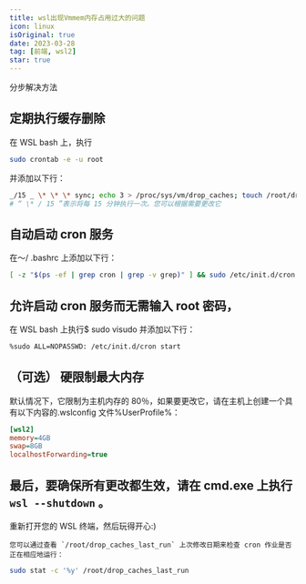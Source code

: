 ```yaml
---
title: wsl出现Vmmem内存占用过大的问题
icon: linux
isOriginal: true
date: 2023-03-28
tag: [前端, wsl2]
star: true
---
```


分步解决方法

## 定期执行缓存删除

在 WSL bash 上，执行

```bash
sudo crontab -e -u root
```

并添加以下行：

```bash
_/15 _ \* \* \* sync; echo 3 > /proc/sys/vm/drop_caches; touch /root/drop_caches_last_run
# “ \* / 15 ”表示将每 15 分钟执行一次。您可以根据需要更改它
```

## 自动启动 cron 服务

在〜/ .bashrc 上添加以下行：

```bash
[ -z "$(ps -ef | grep cron | grep -v grep)" ] && sudo /etc/init.d/cron start &> /dev/null
```

## 允许启动 cron 服务而无需输入 root 密码，

在 WSL bash 上执行$ sudo visudo 并添加以下行：

```bash
%sudo ALL=NOPASSWD: /etc/init.d/cron start
```

## （可选） 硬限制最大内存

默认情况下，它限制为主机内存的 80％，如果要更改它，请在主机上创建一个具有以下内容的.wslconfig 文件%UserProfile%：

```ini
[wsl2]
memory=4GB
swap=8GB
localhostForwarding=true
```

## 最后，要确保所有更改都生效，请在 cmd.exe 上执行 `wsl --shutdown` 。

重新打开您的 WSL 终端，然后玩得开心:)

    您可以通过查看 `/root/drop_caches_last_run` 上次修改日期来检查 cron 作业是否正在相应地运行：

```bash
sudo stat -c '%y' /root/drop_caches_last_run
```
